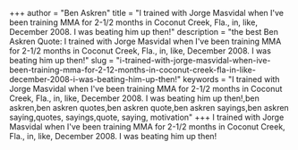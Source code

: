 +++
author = "Ben Askren"
title = "I trained with Jorge Masvidal when I've been training MMA for 2-1/2 months in Coconut Creek, Fla., in, like, December 2008. I was beating him up then!"
description = "the best Ben Askren Quote: I trained with Jorge Masvidal when I've been training MMA for 2-1/2 months in Coconut Creek, Fla., in, like, December 2008. I was beating him up then!"
slug = "i-trained-with-jorge-masvidal-when-ive-been-training-mma-for-2-12-months-in-coconut-creek-fla-in-like-december-2008-i-was-beating-him-up-then!"
keywords = "I trained with Jorge Masvidal when I've been training MMA for 2-1/2 months in Coconut Creek, Fla., in, like, December 2008. I was beating him up then!,ben askren,ben askren quotes,ben askren quote,ben askren sayings,ben askren saying,quotes, sayings,quote, saying, motivation"
+++
I trained with Jorge Masvidal when I've been training MMA for 2-1/2 months in Coconut Creek, Fla., in, like, December 2008. I was beating him up then!
